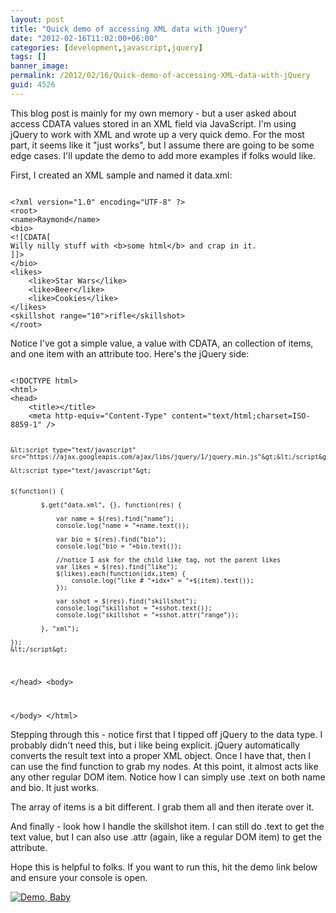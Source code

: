 ```yaml
---
layout: post
title: "Quick demo of accessing XML data with jQuery"
date: "2012-02-16T11:02:00+06:00"
categories: [development,javascript,jquery]
tags: []
banner_image: 
permalink: /2012/02/16/Quick-demo-of-accessing-XML-data-with-jQuery
guid: 4526
---
```


This blog post is mainly for my own memory - but a user asked about access CDATA values stored in an XML field via JavaScript. I'm using jQuery to work with XML and wrote up a very quick demo. For the most part, it seems like it "just works", but I assume there are going to be some edge cases. I'll update the demo to add more examples if folks would like.
<!--more-->
<p>

First, I created an XML sample and named it data.xml:

<p>

<code>
&lt;?xml version="1.0" encoding="UTF-8" ?&gt;
&lt;root&gt;
&lt;name&gt;Raymond&lt;/name&gt;
&lt;bio&gt;
&lt;![CDATA[
Willy nilly stuff with &lt;b&gt;some html&lt;/b&gt; and crap in it.
]]&gt;
&lt;/bio&gt;
&lt;likes&gt;
    &lt;like&gt;Star Wars&lt;/like&gt;
    &lt;like&gt;Beer&lt;/like&gt;
    &lt;like&gt;Cookies&lt;/like&gt;
&lt;/likes&gt;
&lt;skillshot range="10"&gt;rifle&lt;/skillshot&gt;
&lt;/root&gt;
</code>

<p>

Notice I've got a simple value, a value with CDATA, an collection of items, and one item with an attribute too. Here's the jQuery side:

<p>

<code>
&lt;!DOCTYPE html&gt;
&lt;html&gt;
&lt;head&gt;
    &lt;title&gt;&lt;/title&gt;
	&lt;meta http-equiv="Content-Type" content="text/html;charset=ISO-8859-1" /&gt;


	&lt;script type="text/javascript" src="https://ajax.googleapis.com/ajax/libs/jquery/1/jquery.min.js"&gt;&lt;/script&gt;

    &lt;script type="text/javascript"&gt;


	$(function() {

			$.get("data.xml", {}, function(res) {

				var name = $(res).find("name");
				console.log("name = "+name.text());

				var bio = $(res).find("bio");
				console.log("bio = "+bio.text());

				//notice I ask for the child like tag, not the parent likes
				var likes = $(res).find("like");
				$(likes).each(function(idx,item) {
					console.log("like # "+idx+" = "+$(item).text());
				});

				var sshot = $(res).find("skillshot");
				console.log("skillshot = "+sshot.text());
				console.log("skillshot = "+sshot.attr("range"));

			}, "xml");

	});
	&lt;/script&gt;
&lt;/head&gt;
&lt;body&gt;


&lt;/body&gt;
&lt;/html&gt;
</code>

<p>

Stepping through this - notice first that I tipped off jQuery to the data type. I probably didn't need this, but i like being explicit. jQuery automatically converts the result text into a proper XML object. Once I have that, then I can use the find function to grab my nodes. At this point, it almost acts like any other regular DOM item. Notice how I can simply use .text on both name and bio. It just works. 

<p>

The array of items is a bit different. I grab them all and then iterate over it. 

<p>

And finally - look how I handle the skillshot item. I can still do .text to get the text value, but I can also use .attr (again, like a regular DOM item) to get the attribute.

<p>

Hope this is helpful to folks. If you want to run this, hit the demo link below and ensure your console is open.

<p>

<a href="http://www.raymondcamden.com/demos/2012/feb/16/"><img src="https://static.raymondcamden.com/images/icon_128.png" title="Demo, Baby" border="0"></a>